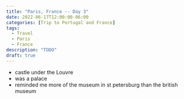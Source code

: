 ```yaml
---
title: "Paris, France -- Day 3"
date: 2022-06-17T12:00:00-06:00
categories: [Trip to Portugal and France]
tags:
  - Travel
  - Paris
  - France
description: "TODO"
draft: true
---
```


* castle under the Louvre
* was a palace
* reminded me more of the museum in st petersburg than the british museum
